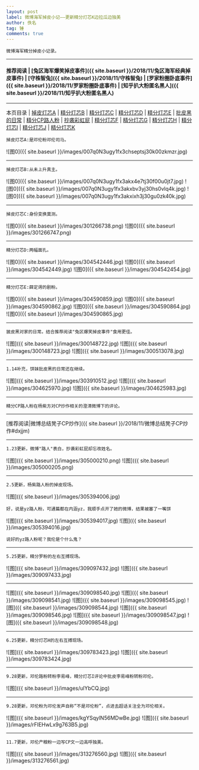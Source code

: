 ```yaml
---
layout: post
label: 微博海军掉皮小记——更新精分灯芯K边拉瓜边独美
author: 佚名
tag: 锤
comments: true
---
```


    微博海军精分掉皮小记录。

---
#### 推荐阅读 | [兔区海军爆笑掉皮事件]({{ site.baseurl }}/2018/11/兔区海军经典掉皮事件) | [守株智兔]({{ site.baseurl }}/2018/11/守株智兔) | [罗家粉圈卧底事件]({{ site.baseurl }}/2018/11/罗家粉圈卧底事件) | [知乎扒大粉匿名黑人]({{ site.baseurl }}/2018/11/知乎扒大粉匿名黑人)
---

本页目录 \| [掉皮灯芯A](#dxjja) \| [精分灯芯B](#dxjjb) \| [精分灯芯C](#dxjjc) \| [精分灯芯D](#dxjje) \| [精分灯芯E](#dxjjf) \| [批皮黑的日常](#dxjjd) \| [精分CP路人粉](#dxjjg) \| [抄袭彩虹屁](#dxjjh) \| [精分灯芯F](#dxjji)  \| [精分灯芯G](#dxjjj) \| [精分灯芯H](#dxjjk) \| [精分灯芯I](#dxjjl) \| [精分灯芯J](#dxjjm)  \| [精分灯芯K](#dxjjn) 

<a class="anchor" name="dxjja"></a>

    掉皮灯芯A:是邓伦粉邓伦司马。

![图0]({{ site.baseurl }}/images/007q0N3ugy1fx3chseptsj30k00zkmzr.jpg)

---

<a class="anchor" name="dxjjb"></a>

    掉皮灯芯B:从未上升真主。


![图0]({{ site.baseurl }}/images/007q0N3ugy1fx3akx4e7tj30f00u0jt7.jpg)
![图0]({{ site.baseurl }}/images/007q0N3ugy1fx3akxbv3yj30hs0vlq4k.jpg)
![图0]({{ site.baseurl }}/images/007q0N3ugy1fx3akxixh3j30gu0zk40k.jpg)

---

<a class="anchor" name="dxjjc"></a>

    掉皮灯芯C:身份变换莫测。

![图0]({{ site.baseurl }}/images/301266738.png)
![图0]({{ site.baseurl }}/images/301266747.png)



---

<a class="anchor" name="dxjje"></a>

    精分灯芯D:两幅面孔。

![图0]({{ site.baseurl }}/images/304542446.jpg)
![图0]({{ site.baseurl }}/images/304542449.jpg)
![图0]({{ site.baseurl }}/images/304542454.jpg)

---

<a class="anchor" name="dxjjf"></a>

    精分灯芯E:薛定谔的剧粉。

![图0]({{ site.baseurl }}/images/304590859.jpg)
![图0]({{ site.baseurl }}/images/304590862.jpg)
![图0]({{ site.baseurl }}/images/304590864.jpg)
![图0]({{ site.baseurl }}/images/304590865.jpg)



---

<a class="anchor" name="dxjjd"></a>

    披皮黑对家的日常。结合推荐阅读"兔区爆笑掉皮事件"食用更佳。
    

![图]({{ site.baseurl }}/images/300148722.jpg)
![图]({{ site.baseurl }}/images/300148723.jpg)
![图]({{ site.baseurl }}/images/300513078.jpg)

---

    1.14补充，饼妹批皮黑的日常还在继续。

![图]({{ site.baseurl }}/images/303910512.jpg)
![图]({{ site.baseurl }}/images/304625970.jpg)
![图]({{ site.baseurl }}/images/304625983.jpg)

---

<a class="anchor" name="dxjjg"></a>

    精分CP路人粉在杨紫方对CP炒作相关的澄清微博下的评论。

---

[推荐阅读|微博总结凳子CP炒作]({{ site.baseurl }}/2018/11/微博总结凳子CP炒作#dxjjm)

---


<a class="anchor" name="dxjjh"></a>

    1.23更新，微博"路人"表白，抄袭彩虹屁却忘改姓名。
    
![图]({{ site.baseurl }}/images/305000210.png)
![图]({{ site.baseurl }}/images/305000205.png)


---

<a class="anchor" name="dxjji"></a>

    2.5更新，杨紫路人粉的掉皮现场。
    
![图]({{ site.baseurl }}/images/305394006.jpg)

    好，说是yz路人粉，可通篇都在内涵yz，我顺手点开了她的微博，结果被塞了一嘴饼
    
![图]({{ site.baseurl }}/images/305394017.jpg)
![图]({{ site.baseurl }}/images/305394016.jpg)

    说好的yz路人粉呢？我伦是个什么鬼？
    
---


<a class="anchor" name="dxjjj"></a>

    5.25更新，精分罗粉的左右互搏现场。
    
![图]({{ site.baseurl }}/images/309097432.jpg)
![图]({{ site.baseurl }}/images/309097433.jpg)

---

![图]({{ site.baseurl }}/images/309098540.jpg)
![图]({{ site.baseurl }}/images/309098541.jpg)
![图]({{ site.baseurl }}/images/309098545.jpg)
![图]({{ site.baseurl }}/images/309098544.jpg)
![图]({{ site.baseurl }}/images/309098546.jpg)
![图]({{ site.baseurl }}/images/309098547.jpg)
![图]({{ site.baseurl }}/images/309098548.jpg)


---


<a class="anchor" name="dxjjk"></a>

    6.25更新，精分灯芯H的左右互搏现场。
    
![图]({{ site.baseurl }}/images/309783423.jpg)
![图]({{ site.baseurl }}/images/309783424.jpg)

---


<a class="anchor" name="dxjjl"></a>

    9.28更新，邓伦路粉转粉李易峰，精分灯芯I评论中批皮李易峰粉转粉邓伦。
    
![图]({{ site.baseurl }}/images/ulYbCQ.jpg)

---


<a class="anchor" name="dxjjm"></a>

    9.28更新，邓伦粉为邓伦发声自称“不是邓伦粉”，点进去超话关注全为邓伦相关。
    
![图]({{ site.baseurl }}/images/kgYSqylN56MDwBe.jpg)
![图]({{ site.baseurl }}/images/rFIEHwLx9g763B5.jpg)




---


<a class="anchor" name="dxjjn"></a>

    11.7更新，邓伦产粮粉一边写CP文一边高呼独美。
    
![图]({{ site.baseurl }}/images/313276560.jpg)
![图]({{ site.baseurl }}/images/313276561.jpg)